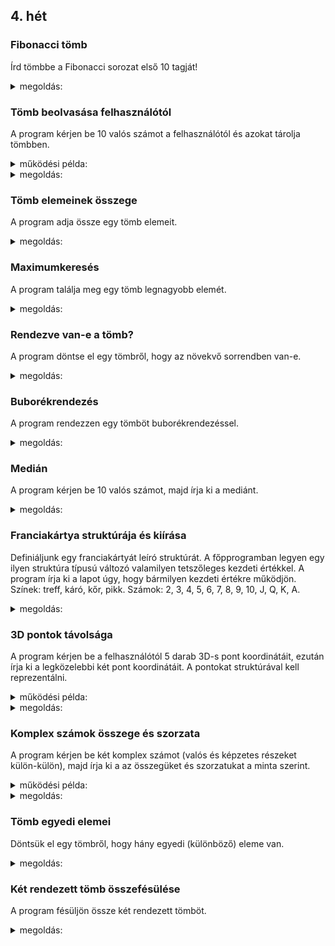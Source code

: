## 4. hét

### Fibonacci tömb

Írd tömbbe a Fibonacci sorozat első 10 tagját!
<details>
 <summary>megoldás:</summary>
 
```C
int fib[10] = {1,1};

for(int i=2; i<10; i++)
    fib[i] = fib[i-2] + fib[i-1];
```
</details>

### Tömb beolvasása felhasználótól

A program kérjen be 10 valós számot a felhasználótól és azokat tárolja tömbben.
<details>
 <summary>működési példa:</summary>
 
```
1. szam: 4
2. szam: -65
3. szam: 3.141592
4. szam: 6e23
5. szam: 9999
6. szam: 123
7. szam: 345
8. szam: 456
9. szam: 567
10. szam: 678678
A beirt szamok:
4
-65
3.14159
6e+23
9999
123
123
345
456
678678
```
</details>
<details>
 <summary>megoldás:</summary>
 
```C
double szamok[10];
int meret = 10;
for (int i = 0; i < meret; i++) {
    double uj_szam;
    printf("%d. szam: ", i + 1); scanf("%lf", &uj_szam);
    szamok[i] = uj_szam;
}
```
</details>

### Tömb elemeinek összege

A program adja össze egy tömb elemeit.
<details>
 <summary>megoldás:</summary>
 
```C
// tömb létrehozása
double szamok[] = {6,2,4,7,2,3.14,-9.23, 4, 123, 9};
int meret = 10;

// összegzés
double osszeg=0;
for(int i=0; i<meret; i++)
    osszeg+=szamok[i];
```
</details>

### Maximumkeresés

A program találja meg egy tömb legnagyobb elemét.
<details>
 <summary>megoldás:</summary>
 
```C
// tömb létrehozása
double szamok[] = {6,2,4,7,2,3.14,-9.23, 4, 123, 9};
int meret = 10;

// maximumkeresés
double maximum=szamok[0]; // a legelső elem lesz az aktuális "csúcstartó"
for(int i=1; i<meret; i++) // a 2. elemtől megyünk
    if(szamok[i] > maximum)
        maximum = szamok[i];
```
</details>

### Rendezve van-e a tömb?

A program döntse el egy tömbről, hogy az növekvő sorrendben van-e.
<details>
 <summary>megoldás:</summary>
 
```C
// tömb létrehozása
double szamok[] = {6,2,4,7,2,3,-9, 4, 123, 9};
int meret = 10;

// szomszédos elemek sorrendiségét ellenőrizzük
int rendezett = 1;
for(int i=0; i<meret-1; i++){
    // ha akár egyetlen szomszéd is rossz, akkor már rendezetlen
    if(szamok[i]>szamok[i+1]){
        rendezett = 0;
        break;
    }
}

if(rendezett){
    printf("rendezett\n");
} else {
    printf("nem rendezett\n");
}
```
</details>

### Buborékrendezés

A program rendezzen egy tömböt buborékrendezéssel.
<details>
 <summary>megoldás:</summary>
 
```C
// tömb létrehozása
double szamok[] = {6,2,4,7,2,3,-9, 4, 123, 9};
int meret = 10;

// meret-1-szer kell végigmenni a tömbön
for(int meddig=meret-2; meddig>=0; meddig--){
    // végigmegyünk a tömbön
    for(int i=0; i<=meddig; i++){
        // ha nem jó a sorrend, cserélünk
        if(szamok[i] > szamok[i+1]){
            double tmp = szamok[i];
            szamok[i] = szamok[i+1];
            szamok[i+1] = tmp;
        }
    }
}
```
</details>

### Medián

A program kérjen be 10 valós számot, majd írja ki a mediánt.
<details>
 <summary>megoldás:</summary>
 
```C
// számok beolvasása
double szamok[10];
int meret=10;
for (int i = 0; i < meret; i++) {
    double uj_szam;
    printf("%d. szam: ", i + 1); scanf("%lf", &uj_szam);
    szamok[i] = uj_szam;
}

// rendezés
for (int meddig = meret - 2; meddig >= 0; meddig--) {
    for (int i = 0; i <= meddig; i++) {
        if (szamok[i] > szamok[i + 1]) {
            double tmp = szamok[i];
            szamok[i] = szamok[i + 1];
            szamok[i + 1] = tmp;
        }
    }
}

// medián számítás definíció szerint
/* Persze tudjuk, hogy 10 elemünk van, de általános esetben
   szükséges az esetszétválasztás páros és páratlan elemszámra. */
double median;
if (meret % 2 == 0) {
    median = (szamok[meret / 2 - 1] + szamok[meret / 2]) / 2; // középső kettő átlaga
}
else {
    median = szamok[(meret - 1) / 2]; // középső elem
}

printf("median: %g\n", median);
```
</details>

### Franciakártya struktúrája és kiírása

Definiáljunk egy franciakártyát leíró struktúrát. A főpprogramban legyen egy ilyen struktúra típusú változó valamilyen tetszőleges kezdeti értékkel. A program írja ki a lapot úgy, hogy bármilyen kezdeti értékre működjön.
Színek: treff, káró, kőr, pikk.
Számok: 2, 3, 4, 5, 6, 7, 8, 9, 10, J, Q, K, A.
<details>
 <summary>megoldás:</summary>
 
```C
#define _CRT_SECURE_NO_WARNINGS
#include <stdio.h>
#include <stdlib.h>
#include <time.h>
#include <conio.h>

// kártyát leíró struktúra
struct kartya {
    int szin; // szín: 0=treff 1=karo 2=kor 3=pikk
    int szam; // szám: 2..10=2..10 11=J 12=Q 13=K 14=A
};

int main(){
    // adott egy kártya valamilyen értékkel
    struct kartya k;
    k.szin = 3; // pikk
    k.szam = 12; // dáma
    
    // szín kiírása
    switch(k.szin){
        case 0:
            printf("treff ");
            break;
        case 1:
            printf("karo ");
            break;
        case 2:
            printf("kor ");
            break;
        case 3:
            printf("pikk ");
            break;
    }
    
    // szám kiírása
    switch(k.szam){
        // speciális esetben
        case 11:
            printf("J\n");
            break;
        case 12:
            printf("Q\n");
            break;
        case 13:
            printf("K\n");
            break;
        case 14:
            printf("A\n");
            break;
        // alapeset: sima szám
        default:
            printf("%d\n", k.szam);
    }
    
    _getch();
    return 0;
}
```
</details>

### 3D pontok távolsága

A program kérjen be a felhasználótól 5 darab 3D-s pont koordinátáit, ezután írja ki a legközelebbi két pont koordinátáit. A pontokat struktúrával kell reprezentálni.
<details>
 <summary>működési példa:</summary>
 
```C
1. pont: 6; 9.2; -1
2. pont: 3; 4; 6
3. pont: 0; 1; -1
4. pont: 9; 4; -1
5. pont: 5; 6; 3
a ket legkozelebbi pont:
(3; 4; 6)
(5; 6; 3)
```
</details><details>
 <summary>megoldás:</summary>
 
```C
#define _CRT_SECURE_NO_WARNINGS
#include <stdio.h>
#include <conio.h>

// 3D-s pont struktúrája
struct pont3d {
    double x, y, z;
};

int main() {
    // pontok beolvasása
    struct pont3d pontok[5];
    for (int i = 0; i < 5; i++) {
        double x, y, z;
        printf("%d. pont: ", i + 1); scanf("%lf;%lf;%lf", &x, &y, &z);
        pontok[i].x = x;
        pontok[i].y = y;
        pontok[i].z = z;
    }

    // a legelső csúcstartó pontpár az első kettő
    struct pont3d egyik = pontok[0], masik = pontok[1];
    /* euklideszi távolság kell, de a minimumkereséshez nem is kell belőle
       gyököt vonni */
    double min_tavolsag_negyzet = (egyik.x - masik.x)*(egyik.x - masik.x) +
        (egyik.y - masik.y)*(egyik.y - masik.y) +
        (egyik.z - masik.z)*(egyik.z - masik.z);

    // összes kombináció tesztelése
    for (int i = 0; i < 5; i++) {
        for (int j = i + 1; j < 5; j++) {
            // távolságnégyzet kiszámítása az új pontpárra
            double tavolsag_negyzet =
                (pontok[i].x - pontok[j].x)*(pontok[i].x - pontok[j].x) +
                (pontok[i].y - pontok[j].y)*(pontok[i].y - pontok[j].y) +
                (pontok[i].z - pontok[j].z)*(pontok[i].z - pontok[j].z);

            // ha kisebb, akkor az új pontpár lesz a csúcstartó
            if (tavolsag_negyzet < min_tavolsag_negyzet) {
                egyik = pontok[i];
                masik = pontok[j];
                min_tavolsag_negyzet = tavolsag_negyzet;
            }
        }
    }

    // eredmény kiírása
    printf("a ket legkozelebbi pont:\n");
    printf("(%g; %g; %g)\n", egyik.x, egyik.y, egyik.z);
    printf("(%g; %g; %g)\n", masik.x, masik.y, masik.z);

    _getch();
    return 0;
}
```
</details>

### Komplex számok összege és szorzata

A program kérjen be két komplex számot (valós és képzetes részeket külön-külön), majd írja ki a az összegüket és szorzatukat a minta szerint.
<details>
 <summary>működési példa:</summary>
 
```C
egyik szam valos resze: -2
egyik szam kepzetes resze: 7
masik szam valos resze: 4
masik szam kepzetes resze: -8
osszeg: 2-1i
szorzat: 48+44i
```
</details>
<details>
 <summary>megoldás:</summary>
 
```C
#define _CRT_SECURE_NO_WARNINGS
#include <stdio.h>
#include <conio.h>

// komplex számot leíró struktúra
struct komplex {
    double re, im;
};

// főprogram
int main(){
    // komplex számok beolvasása
    struct komplex a,b;
    printf("egyik szam valos resze: "); scanf("%lf", &(a.re));
    printf("egyik szam kepzetes resze: "); scanf("%lf", &(a.im));
    printf("masik szam valos resze: "); scanf("%lf", &(b.re));
    printf("masik szam kepzetes resze: "); scanf("%lf", &(b.im));

    // összeg és szorzat számítása
    struct komplex osszeg, szorzat;
    osszeg.re = a.re + b.re;
    osszeg.im = a.im + b.im;
    szorzat.re = a.re*b.re - a.im*b.im;
    szorzat.im = a.re*b.im + a.im*b.re;

    // eredmény kiírása (előjelekre figyelve)
    if(osszeg.im<0)
        printf("osszeg: %g-%gi\n", osszeg.re, -osszeg.im);
    else
        printf("osszeg: %g+%gi\n", osszeg.re, osszeg.im);
    
    if(szorzat.im<0)
        printf("szorzat: %g-%gi\n", szorzat.re, -szorzat.im);
    else
        printf("szorzat: %g+%gi\n", szorzat.re, szorzat.im);
    
    _getch();
    return 0;
}
```
</details>

### Tömb egyedi elemei

Döntsük el egy tömbről, hogy hány egyedi (különböző) eleme van.
<details>
 <summary>megoldás:</summary>
 
```C
// adott egy tömb ismert elemszámmal
int meret = 15;
double tomb[] = {3,5,2,3,2,6,2,7,2,2,4,6,3,2,2,3};

// először rendezzük
for(int meddig=meret-2; meddig>=0; meddig--){
    for(int i=0; i<=meddig; i++){
        if(tomb[i]>tomb[i+1]){
            double tmp = tomb[i];
            tomb[i] = tomb[i+1];
            tomb[i+1] = tmp;
        }
    }
}

// ahány szomszéd különbözik, annyi különböző elem van
int egyediek = 1; // 1 egyedi akkor is van, ha minden elem megegyezik
for(int i=0; i<meret-1; i++)
    if(tomb[i] != tomb[i+1])
        egyediek++;
printf("egyedi elemek szama: %d\n", egyediek);
```
</details>

### Két rendezett tömb összefésülése

A program fésüljön össze két rendezett tömböt.
<details>
 <summary>megoldás:</summary>
 
```C
// adott két rendezett tömb, ismert elemszámmal
int meret1 = 10;
double tomb1[] = {1,2,4,8,9,23,123,999,1000,1024};
int meret2 = 8;
double tomb2[] = {-1.1,0,3,6,100,1000,6e23,7e23};

// új tömb létrehozása
double osszefuzott[meret1+meret2];

// két index: melyik elem kell legközelebb az egyik illetve a másik tömbből
int index1=0, index2=0;
while(index1<meret1 || index2<meret2){
    if(tomb1[index1] < tomb2[index2]){
        osszefuzott[index1+index2] = tomb1[index1];
        index1++;
    } else {
        osszefuzott[index1+index2] = tomb2[index2];
        index2++;
    }
}
```
</details>


